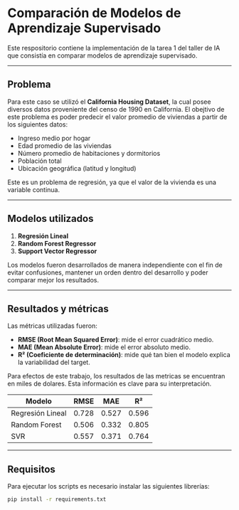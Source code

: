 # Comparación de Modelos de Aprendizaje Supervisado

Este respositorio contiene la implementación de la tarea 1 del taller de IA que consistía en comparar modelos de aprendizaje supervisado.

---

## Problema

Para este caso se utilizó el **California Housing Dataset**, la cual posee diversos datos proveniente del censo de 1990 en California. El obejtivo de este problema es poder predecir el valor promedio de viviendas a partir de los siguientes datos:

- Ingreso medio por hogar
- Edad promedio de las viviendas
- Número promedio de habitaciones y dormitorios
- Población total
- Ubicación geográfica (latitud y longitud)

Este es un problema de regresión, ya que el valor de la vivienda es una variable continua.

---

## Modelos utilizados

1. **Regresión Lineal**
2. **Random Forest Regressor**
3. **Support Vector Regressor**

Los modelos fueron desarrollados de manera independiente con el fin de evitar confusiones, mantener un orden dentro del desarrollo y poder comparar mejor los resultados.

---

## Resultados y métricas

Las métricas utilizadas fueron:

- **RMSE (Root Mean Squared Error)**: mide el error cuadrático medio.
- **MAE (Mean Absolute Error)**: mide el error absoluto medio.
- **R² (Coeficiente de determinación)**: mide qué tan bien el modelo explica la variabilidad del target.

Para efectos de este trabajo, los resultados de las metricas se encuentran en miles de dolares. Esta información es clave para su interpretación.

| Modelo            | RMSE  | MAE   | R²    |
|-------------------|-------|-------|-------|
| Regresión Lineal  | 0.728 | 0.527 | 0.596 |
| Random Forest     | 0.506 | 0.332 | 0.805 |
| SVR               | 0.557 | 0.371 | 0.764 |

---

## Requisitos

Para ejecutar los scripts es necesario instalar las siguientes librerías:

```bash
pip install -r requirements.txt

